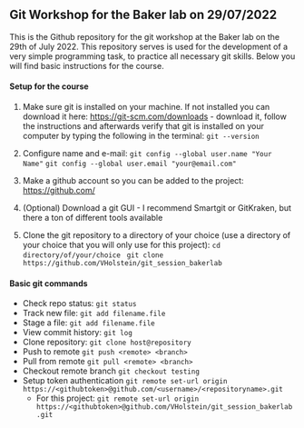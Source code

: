 ## Git Workshop for the Baker lab on 29/07/2022

This is the Github repository for the git workshop at the Baker lab on the 29th of July 2022. This repository serves is used for the development of a very simple programming task, to practice all necessary git skills. Below you will find basic instructions for the course.

#### Setup for the course

1. Make sure git is installed on your machine. If not installed you can download it here: <https://git-scm.com/downloads> - download it, follow the instructions and afterwards verify that git is installed on your computer by typing the following in the terminal: ```git --version```
2. Configure name and e-mail: 
```git config --global user.name "Your Name"```
```git config --global user.email "your@email.com"```

4. Make a github account so you can be added to the project: <https://github.com/>
5. (Optional) Download a git GUI - I recommend Smartgit or GitKraken, but there a ton of different tools available
6. Clone the git repository to a directory of your choice (use a directory of your choice that you will only use for this project): ```cd directory/of/your/choice``` ``` git clone https://github.com/VHolstein/git_session_bakerlab```

#### Basic git commands

+ Check repo status: ```git status```
+ Track new file: ```git add filename.file```
+ Stage a file: ```git add filename.file```
+ View commit history: ```git log```
+ Clone repository: ```git clone host@repository```
+ Push to remote ```git push <remote> <branch>```
+ Pull from remote ```git pull <remote> <branch>```
+ Checkout remote branch ```git checkout testing```
+ Setup token authentication ```git remote set-url origin https://<githubtoken>@github.com/<username>/<repositoryname>.git```
    + For this project: ```git remote set-url origin https://<githubtoken>@github.com/VHolstein/git_session_bakerlab.git```
